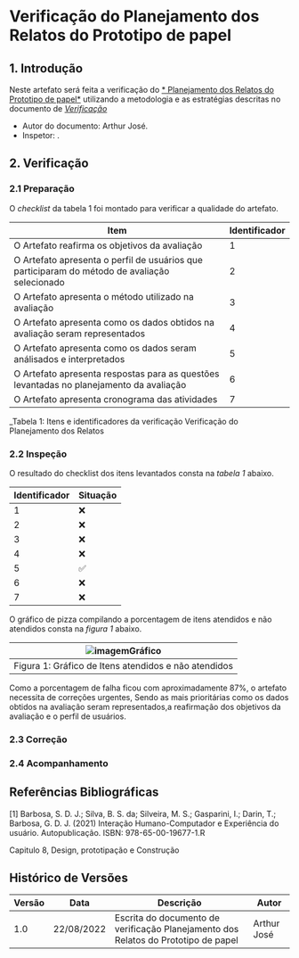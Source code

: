 # Verificação do  Planejamento dos Relatos do Prototipo de papel

## 1. Introdução

Neste artefato será feita a verificação do
[* Planejamento dos Relatos do Prototipo de papel*](/nivel1/planejamento_relato_storyboard_analise_tarefa.md) utilizando a metodologia e as estratégias descritas no documento
de [*Verificação*](../verif_principal.md)

- Autor do documento: Arthur José.
- Inspetor: .

## 2. Verificação

### 2.1 Preparação

O *checklist* da tabela 1 foi montado para verificar a qualidade do artefato.

| Item | Identificador |
| ------------ | -------- |
|  O Artefato reafirma os objetivos da avaliação       | 1        |
|  O Artefato apresenta o perfil de usuários que participaram do método de avaliação selecionado   | 2        |
|  O Artefato apresenta o método utilizado na avaliação        | 3        |
|  O Artefato apresenta como os dados obtidos na avaliação seram representados      | 4        |
|  O Artefato apresenta como os dados seram análisados e interpretados     | 5        |
|  O Artefato apresenta respostas para as questões levantadas no planejamento da avaliação      | 6        |
|  O Artefato apresenta cronograma das atividades      | 7        |
_Tabela 1: Itens e identificadores da verificação Verificação do Planejamento dos Relatos

### 2.2 Inspeção

O resultado do checklist dos itens levantados consta na _tabela 1_ abaixo.

| Identificador | Situação |
| --------- | -------- |
| 1         |  ❌       |
| 2         |   ❌      |
| 3         |   ❌      |
| 4         |    ❌     |
| 5         |    ✅     |
| 6         |  ❌       |
| 7         |  ❌       |


O gráfico de pizza compilando a porcentagem de itens atendidos e não atendidos consta na _figura 1_ abaixo.

| ![imagemGráfico](https://user-images.githubusercontent.com/60429513/186038575-7770aa81-9df0-4a46-a940-8229a18923d8.png) |
|---------------------------------------------------------|
| Figura 1: Gráfico de Itens atendidos e não atendidos    |

Como a porcentagem de falha ficou com aproximadamente 87%, o artefato necessita de correções urgentes, Sendo as mais prioritárias como os dados obtidos na avaliação seram representados,a reafirmação dos objetivos da avaliação e o perfil de usuários.
### 2.3 Correção

### 2.4 Acompanhamento

## Referências Bibliográficas

[1] Barbosa, S. D. J.; Silva, B. S. da; Silveira, M. S.; Gasparini, I.; Darin, T.; Barbosa, G. D. J. (2021)
Interação Humano-Computador e Experiência do usuário. Autopublicação. ISBN: 978-65-00-19677-1.R

Capitulo 8, Design, prototipação e Construção

## Histórico de Versões

| Versão | Data       | Descrição           | Autor            |
| ------ | ---------- | ------------------- | ---------------- |
| 1.0    | 22/08/2022 | Escrita do documento de verificação Planejamento dos Relatos do Prototipo de papel| Arthur José |
